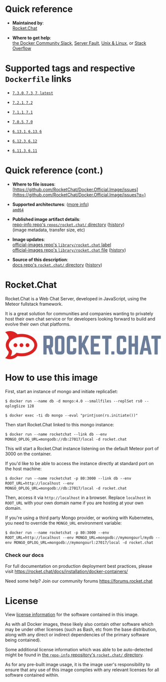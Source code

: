 <!--

********************************************************************************

WARNING:

    DO NOT EDIT "rocket.chat/README.md"

    IT IS AUTO-GENERATED

    (from the other files in "rocket.chat/" combined with a set of templates)

********************************************************************************

-->

# Quick reference

-	**Maintained by**:  
	[Rocket.Chat](https://github.com/RocketChat/Docker.Official.Image)

-	**Where to get help**:  
	[the Docker Community Slack](https://dockr.ly/comm-slack), [Server Fault](https://serverfault.com/help/on-topic), [Unix & Linux](https://unix.stackexchange.com/help/on-topic), or [Stack Overflow](https://stackoverflow.com/help/on-topic)

# Supported tags and respective `Dockerfile` links

-	[`7.3.0`, `7.3`, `7`, `latest`](https://github.com/RocketChat/Docker.Official.Image/blob/84fd23fa7bcb08bdd8275e790289d58b764043a4/7.3/Dockerfile)

-	[`7.2.1`, `7.2`](https://github.com/RocketChat/Docker.Official.Image/blob/f8019f94dfe743710de864045180bcf4ca357fa8/7.2/Dockerfile)

-	[`7.1.1`, `7.1`](https://github.com/RocketChat/Docker.Official.Image/blob/f8019f94dfe743710de864045180bcf4ca357fa8/7.1/Dockerfile)

-	[`7.0.5`, `7.0`](https://github.com/RocketChat/Docker.Official.Image/blob/f8019f94dfe743710de864045180bcf4ca357fa8/7.0/Dockerfile)

-	[`6.13.1`, `6.13`, `6`](https://github.com/RocketChat/Docker.Official.Image/blob/2604071c1f2f2d4300262347a33c03bac25918fc/6.13/Dockerfile)

-	[`6.12.3`, `6.12`](https://github.com/RocketChat/Docker.Official.Image/blob/2604071c1f2f2d4300262347a33c03bac25918fc/6.12/Dockerfile)

-	[`6.11.3`, `6.11`](https://github.com/RocketChat/Docker.Official.Image/blob/2604071c1f2f2d4300262347a33c03bac25918fc/6.11/Dockerfile)

# Quick reference (cont.)

-	**Where to file issues**:  
	[https://github.com/RocketChat/Docker.Official.Image/issues](https://github.com/RocketChat/Docker.Official.Image/issues?q=)

-	**Supported architectures**: ([more info](https://github.com/docker-library/official-images#architectures-other-than-amd64))  
	[`amd64`](https://hub.docker.com/r/amd64/rocket.chat/)

-	**Published image artifact details**:  
	[repo-info repo's `repos/rocket.chat/` directory](https://github.com/docker-library/repo-info/blob/master/repos/rocket.chat) ([history](https://github.com/docker-library/repo-info/commits/master/repos/rocket.chat))  
	(image metadata, transfer size, etc)

-	**Image updates**:  
	[official-images repo's `library/rocket.chat` label](https://github.com/docker-library/official-images/issues?q=label%3Alibrary%2Frocket.chat)  
	[official-images repo's `library/rocket.chat` file](https://github.com/docker-library/official-images/blob/master/library/rocket.chat) ([history](https://github.com/docker-library/official-images/commits/master/library/rocket.chat))

-	**Source of this description**:  
	[docs repo's `rocket.chat/` directory](https://github.com/docker-library/docs/tree/master/rocket.chat) ([history](https://github.com/docker-library/docs/commits/master/rocket.chat))

# Rocket.Chat

Rocket.Chat is a Web Chat Server, developed in JavaScript, using the Meteor fullstack framework.

It is a great solution for communities and companies wanting to privately host their own chat service or for developers looking forward to build and evolve their own chat platforms.

![logo](https://raw.githubusercontent.com/docker-library/docs/58b1de3ee0d72e7b157fb70a0232e2dd75c9b516/rocket.chat/logo.svg?sanitize=true)

# How to use this image

First, start an instance of mongo and initiate replicaSet:

```console
$ docker run --name db -d mongo:4.0 --smallfiles --replSet rs0 --oplogSize 128
```

```console
$ docker exec -ti db mongo --eval "printjson(rs.initiate())"
```

Then start Rocket.Chat linked to this mongo instance:

```console
$ docker run --name rocketchat --link db --env MONGO_OPLOG_URL=mongodb://db:27017/local -d rocket.chat
```

This will start a Rocket.Chat instance listening on the default Meteor port of 3000 on the container.

If you'd like to be able to access the instance directly at standard port on the host machine:

```console
$ docker run --name rocketchat -p 80:3000 --link db --env ROOT_URL=http://localhost --env MONGO_OPLOG_URL=mongodb://db:27017/local -d rocket.chat
```

Then, access it via `http://localhost` in a browser. Replace `localhost` in `ROOT_URL` with your own domain name if you are hosting at your own domain.

If you're using a third party Mongo provider, or working with Kubernetes, you need to override the `MONGO_URL` environment variable:

```console
$ docker run --name rocketchat -p 80:3000 --env ROOT_URL=http://localhost --env MONGO_URL=mongodb://mymongourl/mydb --env MONGO_OPLOG_URL=mongodb://mymongourl:27017/local -d rocket.chat
```

### Check our docs

For full documentation on production deployment best practices, please visit https://rocket.chat/docs/installation/docker-containers/

Need some help? Join our community forums https://forums.rocket.chat

# License

View [license information](https://github.com/RocketChat/Rocket.Chat/blob/master/LICENSE) for the software contained in this image.

As with all Docker images, these likely also contain other software which may be under other licenses (such as Bash, etc from the base distribution, along with any direct or indirect dependencies of the primary software being contained).

Some additional license information which was able to be auto-detected might be found in [the `repo-info` repository's `rocket.chat/` directory](https://github.com/docker-library/repo-info/tree/master/repos/rocket.chat).

As for any pre-built image usage, it is the image user's responsibility to ensure that any use of this image complies with any relevant licenses for all software contained within.

